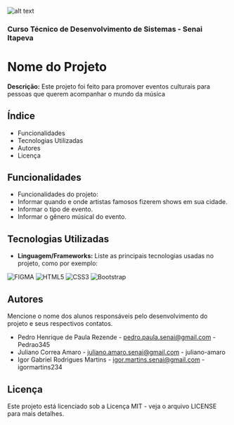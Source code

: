 ![alt text](/assets/img/readme/‘.jpg)
### Curso Técnico de Desenvolvimento de Sistemas - Senai Itapeva
# Nome do Projeto
**Descrição:**
Este projeto foi feito para promover eventos culturais para pessoas que querem acompanhar o mundo da música
## Índice
- Funcionalidades
- Tecnologias Utilizadas
- Autores
- Licença
## Funcionalidades
- Funcionalidades do projeto:
 - Informar quando e onde artistas famosos fizerem shows em sua cidade.
 - Informar o tipo de evento.
 - Informar o gênero músical do evento.
## Tecnologias Utilizadas
- **Linguagem/Frameworks:**
 Liste as principais tecnologias usadas no projeto, como por exemplo:
 
![FIGMA](https://img.shields.io/badge/Figma-F24E1E?style=for-the-badge&logo=figma&logoColor=white)
![HTML5](https://img.shields.io/badge/HTML5-E34F26?style=for-the-badge&logo=html5&logoColor=white)
![CSS3](https://img.shields.io/badge/CSS3-1572B6?style=for-the-badge&logo=css3&logoColor=white)
![Bootstrap](https://img.shields.io/badge/Bootstrap-563D7C?style=for-the-badge&logo=bootstrap&logoColor=white)
## Autores
Mencione o nome dos alunos responsáveis pelo desenvolvimento do projeto e seus respectivos contatos.
- Pedro Henrique de Paula Rezende - pedro.paula.senai@gmail.com - Pedrao345
- Juliano Correa Amaro - juliano.amaro.senai@gmail.com - juliano-amaro
- Igor Gabriel Rodrigues Martins - igor.martins.senai@gmail.com - igormartins234
## Licença
Este projeto está licenciado sob a Licença MIT - veja o arquivo LICENSE para mais detalhes.